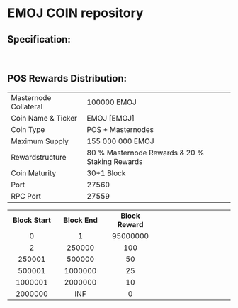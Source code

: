 <h1>EMOJ COIN repository</h1>

<p>



<h2><strong>Specification:</strong></h2>
<table>
<tbody>
<tr>
<td>Masternode Collateral</td>
<td>100000 EMOJ</td>
</tr>
<tr>
<td>Coin Name & Ticker</td>
<td>EMOJ [EMOJ]</td>
</tr>
<tr>
<td>Coin Type</td>
<td>POS + Masternodes</td>
</tr>
<tr>
<td>Maximum Supply</td>
<td>155 000 000 EMOJ</td>
</tr>
<tr>
<td>Rewardstructure</td>
<td>80 % Masternode Rewards & 20 % Staking Rewards</td>
</tr>
<tr>
<td>Coin Maturity</td>
<td>30+1 Block</td>
</tr>
<tr>
<td>Port</td>
<td>27560</td>
</tr>
<tr>
<td>RPC Port</td>
<td>27559</td>
</tr>


  
<br>
<h2><strong>POS Rewards Distribution:</strong></h2>
<table border="0" width="600" cellspacing="2" cellpadding="2"><colgroup><col width="26" /><col width="106" /><col width="98" /><col width="126" /><col width="130" /><col width="118" /></colgroup>
<tbody>
<tr>
<td class="xl65" style="width: 120px; text-align: center;"><strong>Block Start</strong></td>
<td class="xl65" style="width: 120px; text-align: center;"><strong>Block End</strong></td>
<td class="xl65" style="width: 120px; text-align: center;"><strong>Block Reward</strong></td>
</tr>
<tr>
<td class="xl65" style="width: 120px; text-align: center;">0</td>
<td class="xl65" style="width: 120px; text-align: center;">1</td>
<td class="xl65" style="width: 120px; text-align: center;">95000000</td>
</tr>
<tr>
<td class="xl65" style="width: 120px; text-align: center;">2</td>
<td class="xl65" style="width: 120px; text-align: center;">250000</td>
<td class="xl65" style="width: 120px; text-align: center;">100</td>
</tr>
<tr>
<td class="xl65" style="width: 120px; text-align: center;">250001</td>
<td class="xl65" style="width: 120px; text-align: center;">500000</td>
<td class="xl65" style="width: 120px; text-align: center;">50</td>
</tr>
<tr>
<td class="xl65" style="width: 120px; text-align: center;">500001</td>
<td class="xl65" style="width: 120px; text-align: center;">1000000</td>
<td class="xl65" style="width: 120px; text-align: center;">25</td>
</tr>
<tr>
<td class="xl65" style="width: 120px; text-align: center;">1000001</td>
<td class="xl65" style="width: 120px; text-align: center;">2000000</td>
<td class="xl65" style="width: 120px; text-align: center;">10</td>
</tr>
<tr>
<td class="xl65" style="width: 120px; text-align: center;">2000000</td>
<td class="xl65" style="width: 120px; text-align: center;">INF</td>
<td class="xl65" style="width: 120px; text-align: center;">0</td>
</tr>
</tbody>
</table>

